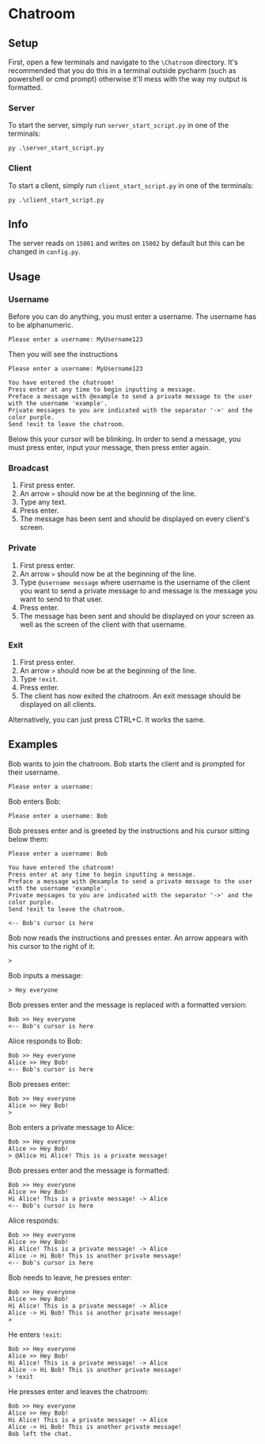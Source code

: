 # Chatroom

## Setup

First, open a few terminals and navigate to the `\Chatroom` directory. It's recommended that you do this in a terminal outside pycharm (such as powershell or cmd prompt) otherwise it'll mess with the way my output is formatted.

### Server

To start the server, simply run `server_start_script.py` in one of the terminals:

```commandline
py .\server_start_script.py
```

### Client

To start a client, simply run `client_start_script.py` in one of the terminals:

```commandline
py .\client_start_script.py
```

## Info

The server reads on `15001` and writes on `15002` by default but this can be changed in `config.py`.

## Usage

### Username

Before you can do anything, you must enter a username. The username has to be alphanumeric.

```
Please enter a username: MyUsername123
```

Then you will see the instructions

```
Please enter a username: MyUsername123

You have entered the chatroom!
Press enter at any time to begin inputting a message.
Preface a message with @example to send a private message to the user with the username 'example'.
Private messages to you are indicated with the separator '->' and the color purple.
Send !exit to leave the chatroom.
```

Below this your cursor will be blinking. In order to send a message, you must press enter, input your message, then press enter again.

### Broadcast

1. First press enter.
2. An arrow `>` should now be at the beginning of the line.
3. Type any text.
4. Press enter.
5. The message has been sent and should be displayed on every client's screen.

### Private

1. First press enter.
2. An arrow `>` should now be at the beginning of the line.
3. Type `@username message` where username is the username of the client you want to send a private message to and message is the message you want to send to that user.
4. Press enter.
5. The message has been sent and should be displayed on your screen as well as the screen of the client with that username.

### Exit

1. First press enter.
2. An arrow `>` should now be at the beginning of the line.
3. Type `!exit`.
4. Press enter.
5. The client has now exited the chatroom. An exit message should be displayed on all clients.

Alternatively, you can just press CTRL+C. It works the same.

## Examples

Bob wants to join the chatroom. Bob starts the client and is prompted for their username.

```
Please enter a username: 
```

Bob enters Bob:

```
Please enter a username: Bob
```

Bob presses enter and is greeted by the instructions and his cursor sitting below them:

```
Please enter a username: Bob

You have entered the chatroom!
Press enter at any time to begin inputting a message.
Preface a message with @example to send a private message to the user with the username 'example'.
Private messages to you are indicated with the separator '->' and the color purple.
Send !exit to leave the chatroom.

<-- Bob's cursor is here
```

Bob now reads the instructions and presses enter. An arrow appears with his cursor to the right of it:

```
> 
```

Bob inputs a message:

```
> Hey everyone
```

Bob presses enter and the message is replaced with a formatted version:

```
Bob >> Hey everyone
<-- Bob's cursor is here
```

Alice responds to Bob:

```
Bob >> Hey everyone
Alice >> Hey Bob!
<-- Bob's cursor is here
```

Bob presses enter:

```
Bob >> Hey everyone
Alice >> Hey Bob!
> 
```

Bob enters a private message to Alice:

```
Bob >> Hey everyone
Alice >> Hey Bob!
> @Alice Hi Alice! This is a private message!
```

Bob presses enter and the message is formatted:

```
Bob >> Hey everyone
Alice >> Hey Bob!
Hi Alice! This is a private message! -> Alice
<-- Bob's cursor is here
```

Alice responds:

```
Bob >> Hey everyone
Alice >> Hey Bob!
Hi Alice! This is a private message! -> Alice
Alice -> Hi Bob! This is another private message!
<-- Bob's cursor is here
```

Bob needs to leave, he presses enter:

```
Bob >> Hey everyone
Alice >> Hey Bob!
Hi Alice! This is a private message! -> Alice
Alice -> Hi Bob! This is another private message!
> 
```

He enters `!exit`:

```
Bob >> Hey everyone
Alice >> Hey Bob!
Hi Alice! This is a private message! -> Alice
Alice -> Hi Bob! This is another private message!
> !exit
```

He presses enter and leaves the chatroom:

```
Bob >> Hey everyone
Alice >> Hey Bob!
Hi Alice! This is a private message! -> Alice
Alice -> Hi Bob! This is another private message!
Bob left the chat.
```

